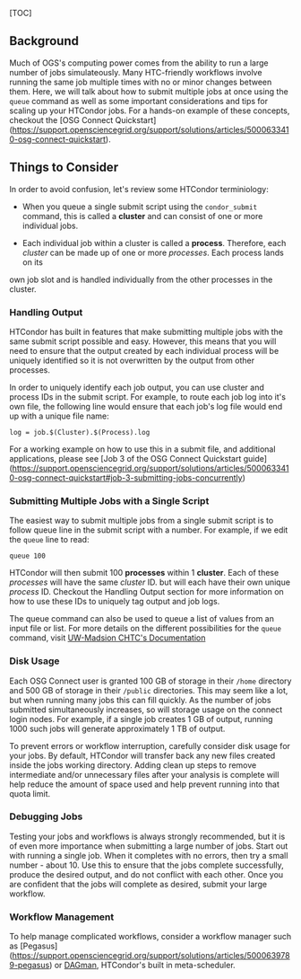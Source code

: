 [title]: - "Scale Up your Workflow on OSG Connect"
[TOC]

## Background

Much of OGS's computing power comes from the ability to run a large number 
of jobs simulateously. Many HTC-friendly workflows involve running the same 
job multiple times with no or minor changes between them. Here, we will 
talk about how to submit multiple jobs at once using the `queue` command as 
well as some important considerations and tips for scaling up your HTCondor jobs. 
For a hands-on example of these concepts, checkout the [OSG Connect Quickstart]
(https://support.opensciencegrid.org/support/solutions/articles/5000633410-osg-connect-quickstart). 

## Things to Consider

In order to avoid confusion, let's review some HTCondor terminiology:
 - When you queue a single submit script using the `condor_submit` command, this is 
called a **cluster** and can consist of one or more individual jobs.

 - Each individual job within a cluster is called a **process**. Therefore, each 
*cluster* can be made up of one or more *processes*. Each process lands on its 

own job slot and is handled individually from the other processes in the cluster.

### Handling Output

HTCondor has built in features that make submitting multiple jobs with the same 
submit script possible and easy. However, this means that you will need to ensure 
that the output created by each individual process will be uniquely identified so 
it is not overwritten by the output from other processes.

In order to uniquely identify each job output, you can use cluster and process IDs
in the submit script. For example, to route each job log into it's own file, the 
following line would ensure that each job's log file would end up with a unique file 
name:

	log = job.$(Cluster).$(Process).log

For a working example on how to use this in a submit file, and additional applications,
please see [Job 3 of the OSG Connect Quickstart guide]
(https://support.opensciencegrid.org/support/solutions/articles/5000633410-osg-connect-quickstart#job-3-submitting-jobs-concurrently)

### Submitting Multiple Jobs with a Single Script

The easiest way to submit multiple jobs from a single submit script is to follow 
queue line in the submit script with a number. For example, if we edit the `queue`
line to read:

	queue 100
	
HTCondor will then submit 100 **processes** within 1 **cluster**. Each of these 
*processes* will have the same *cluster* ID. but will each have their own unique 
*process* ID. Checkout the Handling Output section for more information on how 
to use these IDs to uniquely tag output and job logs.

The queue command can also be used to queue a list of values from an input file 
or list. For more details on the different possibilities for the `queue` command, 
visit [UW-Madsion CHTC's Documentation](http://chtc.cs.wisc.edu/multiple-jobs.shtml)

### Disk Usage

Each OSG Connect user is granted 100 GB of storage in their `/home` directory and 
500 GB of storage in their `/public` directories. This may seem like a lot, but 
when running many jobs this can fill quickly. As the number of jobs submitted 
simultaneously increases, so will storage usage on the connect login nodes. For 
example, if a single job creates 1 GB of output, running 1000 such jobs will 
generate approximately 1 TB of output. 

To prevent errors or workflow interruption, carefully consider disk usage for your jobs.
By default, HTCondor will transfer back any new files created inside the jobs working 
directory. Adding clean up steps to remove intermediate and/or unnecessary files after 
your analysis is complete will help reduce the amount of space used and help prevent 
running into that quota limit.

### Debugging Jobs

Testing your jobs and workflows is always strongly recommended, but it is of even 
more importance when submitting a large number of jobs. Start out with running a 
single job. When it completes with no errors, then try a small number - about 10. 
Use this to ensure that the jobs complete successfully, produce the desired 
output, and do not conflict with each other. Once you are confident that the jobs 
will complete as desired, submit your large workflow.


### Workflow Management

To help manage complicated workflows, consider a workflow manager such as [Pegasus]
(https://support.opensciencegrid.org/support/solutions/articles/5000639789-pegasus) or
[DAGman](https://research.cs.wisc.edu/htcondor/dagman/dagman.html), HTCondor's built 
in meta-scheduler.
